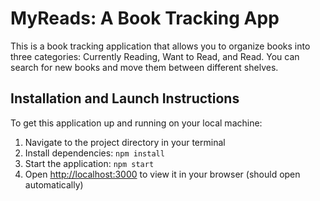 # MyReads: A Book Tracking App

This is a book tracking application that allows you to organize books into three categories: Currently Reading, Want to Read, and Read. You can search for new books and move them between different shelves.

## Installation and Launch Instructions

To get this application up and running on your local machine:

1. Navigate to the project directory in your terminal
2. Install dependencies: `npm install`
3. Start the application: `npm start`
4. Open [http://localhost:3000](http://localhost:3000) to view it in your browser (should open automatically)